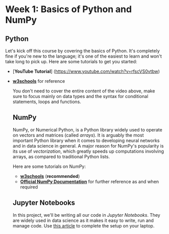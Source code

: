 # Week 1: Basics of Python and NumPy

## Python

Let's kick off this course by covering the basics of Python. It's completely fine if you're new to the language; it's one of the easiest to learn and won't take long to pick up.
Here are some tutorials to get you started:

- [**YouTube Tutorial**] (https://www.youtube.com/watch?v=rfscVS0vtbw)
- [**w3schools**](https://www.w3schools.com/python/) for reference

  You don't need to cover the entire content of the video above, make sure to focus mainly on data types and the syntax for conditional statements, loops and functions.

  ## NumPy
  NumPy, or Numerical Python, is a Python library widely used to operate on vectors and matrices (called *arrays*). It is arguably the most important Python library when it comes to developing neural networks and in data science in general. A major reason for NumPy's popularity is its use of *vectorization*, which greatly speeds up computations involving arrays, as compared to traditional Python lists.

  Here are some tutorials on NumPy:

  - [**w3schools**](https://www.w3schools.com/python/numpy/default.asp) (**recommended**)
  - [**Official NumPy Documentation**](https://numpy.org/) for further reference as and when required

  ## Jupyter Notebooks
  In this project, we'll be writing all our code in *Jupyter Notebooks*. They are widely used in data science as it makes it easy to write, run and manage code. Use [this article](https://realpython.com/jupyter-notebook-introduction/) to complete the setup on your laptop.

